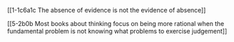 [[1-1c6a1c The absence of evidence is not the evidence of absence]]

[[5-2b0b Most books about thinking focus on being more rational when the fundamental problem is not knowing what problems to exercise judgement]]